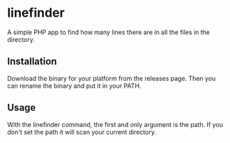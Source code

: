# linefinder
A simple PHP app to find how many lines there are in all the files in the directory.
## Installation
Download the binary for your platform from the releases page. Then you can rename the binary and put it in your PATH.
## Usage
With the linefinder command, the first and only argument is the path. If you don't set the path it will scan your current directory.
